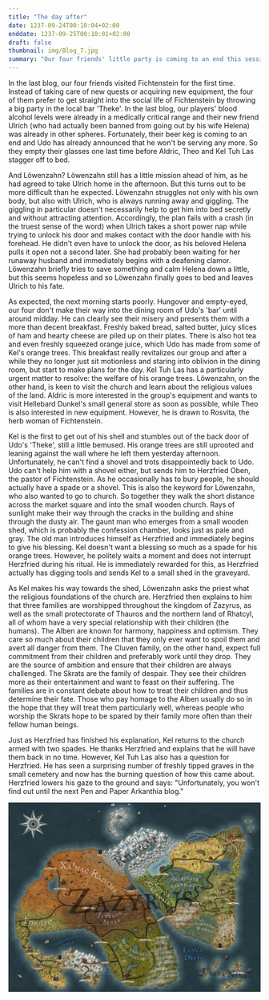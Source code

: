 ```yaml
---
title: "The day after"
date: 1237-09-24T00:10:04+02:00
enddate: 1237-09-25T00:10:01+02:00
draft: false
thumbnail: img/Blog_7.jpg
summary: "Our four friends' little party is coming to an end this session. Much worse than that, however, is the next morning, which is accompanied by a brutal headache. While Aldric and Theo have to get on with their lives, Löwenzahn and Kel visit the small church in Fichtenstein. Find out what Kel discovers in the church graveyard here:"
---
```


In the last blog, our four friends visited Fichtenstein for the first time. Instead of taking care of new quests or acquiring new equipment, the four of them prefer to get straight into the social life of Fichtenstein by throwing a big party in the local bar 'Theke'. In the last blog, our players' blood alcohol levels were already in a medically critical range and their new friend Ulrich (who had actually been banned from going out by his wife Helena) was already in other spheres. Fortunately, their beer keg is coming to an end and Udo has already announced that he won't be serving any more. So they empty their glasses one last time before Aldric, Theo and Kel Tuh Las stagger off to bed.

And Löwenzahn? Löwenzahn still has a little mission ahead of him, as he had agreed to take Ulrich home in the afternoon. But this turns out to be more difficult than he expected. Löwenzahn struggles not only with his own body, but also with Ulrich, who is always running away and giggling. The giggling in particular doesn't necessarily help to get him into bed secretly and without attracting attention. Accordingly, the plan fails with a crash (in the truest sense of the word) when Ulrich takes a short power nap while trying to unlock his door and makes contact with the door handle with his forehead. He didn't even have to unlock the door, as his beloved Helena pulls it open not a second later. She had probably been waiting for her runaway husband and immediately begins with a deafening clamor. Löwenzahn briefly tries to save something and calm Helena down a little, but this seems hopeless and so Löwenzahn finally goes to bed and leaves Ulrich to his fate.

As expected, the next morning starts poorly. Hungover and empty-eyed, our four don't make their way into the dining room of Udo's 'bar' until around midday. He can clearly see their misery and presents them with a more than decent breakfast. Freshly baked bread, salted butter, juicy slices of ham and hearty cheese are piled up on their plates. There is also hot tea and even freshly squeezed orange juice, which Udo has made from some of Kel's orange trees. This breakfast really revitalizes our group and after a while they no longer just sit motionless and staring into oblivion in the dining room, but start to make plans for the day. Kel Tuh Las has a particularly urgent matter to resolve: the welfare of his orange trees. Löwenzahn, on the other hand, is keen to visit the church and learn about the religious values of the land. Aldric is more interested in the group's equipment and wants to visit Hellebard Dunkel's small general store as soon as possible, while Theo is also interested in new equipment. However, he is drawn to Rosvita, the herb woman of Fichtenstein.

Kel is the first to get out of his shell and stumbles out of the back door of Udo's 'Theke', still a little bemused. His orange trees are still uprooted and leaning against the wall where he left them yesterday afternoon. Unfortunately, he can't find a shovel and trots disappointedly back to Udo. Udo can't help him with a shovel either, but sends him to Herzfried Oben, the pastor of Fichtenstein. As he occasionally has to bury people, he should actually have a spade or a shovel. This is also the keyword for Löwenzahn, who also wanted to go to church. So together they walk the short distance across the market square and into the small wooden church. Rays of sunlight make their way through the cracks in the building and shine through the dusty air. The gaunt man who emerges from a small wooden shed, which is probably the confession chamber, looks just as pale and gray. The old man introduces himself as Herzfried and immediately begins to give his blessing. Kel doesn't want a blessing so much as a spade for his orange trees. However, he politely waits a moment and does not interrupt Herzfried during his ritual. He is immediately rewarded for this, as Herzfried actually has digging tools and sends Kel to a small shed in the graveyard.

As Kel makes his way towards the shed, Löwenzahn asks the priest what the religious foundations of the church are. Herzfried then explains to him that three families are worshipped throughout the kingdom of Zazyrus, as well as the small protectorate of Thauros and the northern land of Rhatcyl, all of whom have a very special relationship with their children (the humans). The Alben are known for harmony, happiness and optimism. They care so much about their children that they only ever want to spoil them and avert all danger from them. The Cluven family, on the other hand, expect full commitment from their children and preferably work until they drop. They are the source of ambition and ensure that their children are always challenged. The Skrats are the family of despair. They see their children more as their entertainment and want to feast on their suffering. The families are in constant debate about how to treat their children and thus determine their fate. Those who pay homage to the Alben usually do so in the hope that they will treat them particularly well, whereas people who worship the Skrats hope to be spared by their family more often than their fellow human beings.

Just as Herzfried has finished his explanation, Kel returns to the church armed with two spades. He thanks Herzfried and explains that he will have them back in no time. However, Kel Tuh Las also has a question for Herzfried. He has seen a surprising number of freshly tipped graves in the small cemetery and now has the burning question of how this came about. Herzfried lowers his gaze to the ground and says: "Unfortunately, you won't find out until the next Pen and Paper Arkanthia blog."

<div class="center">
  <img class="img-fluid" title="Worldmap Arkanthia" alt="Worldmap Arkanthia." src="./img/Arkanthia_Full_Map_Fichtenstein.jpg" />
</div>

